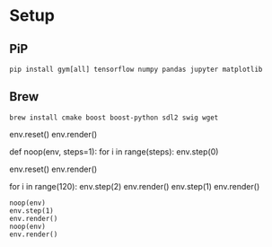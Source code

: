 

# Setup

## PiP

    pip install gym[all] tensorflow numpy pandas jupyter matplotlib

## Brew

    brew install cmake boost boost-python sdl2 swig wget


env.reset()
env.render()

def noop(env, steps=1):
    for i in range(steps):
        env.step(0)

env.reset()
env.render()

for i in range(120):
    env.step(2)
    env.render()
    env.step(1)
    env.render()


    noop(env)
    env.step(1)
    env.render()
    noop(env)
    env.render()
